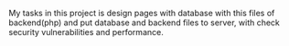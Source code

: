 My tasks in this project is design pages with database with this files of backend(php) and put database and backend files to server, with check security vulnerabilities and performance.

